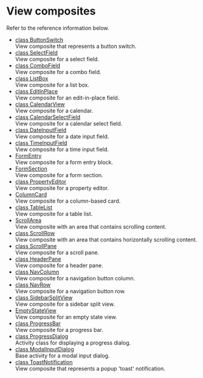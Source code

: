 # View composites

Refer to the reference information below.

- [<!--{ref:class}-->class ButtonSwitch](ref/ButtonSwitch.md) \
    View composite that represents a button switch.
- [<!--{ref:class}-->class SelectField](ref/SelectField.md) \
    View composite for a select field.
- [<!--{ref:class}-->class ComboField](ref/ComboField.md) \
    View composite for a combo field.
- [<!--{ref:class}-->class ListBox](ref/ListBox.md) \
    View composite for a list box.
- [<!--{ref:class}-->class EditInPlace](ref/EditInPlace.md) \
    View composite for an edit-in-place field.
- [<!--{ref:class}-->class CalendarView](ref/CalendarView.md) \
    View composite for a calendar.
- [<!--{ref:class}-->class CalendarSelectField](ref/CalendarSelectField.md) \
    View composite for a calendar select field.
- [<!--{ref:class}-->class DateInputField](ref/DateInputField.md) \
    View composite for a date input field.
- [<!--{ref:class}-->class TimeInputField](ref/TimeInputField.md) \
    View composite for a time input field.
- [<!--{ref:class}-->FormEntry](ref/FormEntry.md) \
    View composite for a form entry block.
- [<!--{ref:class}-->FormSection](ref/FormSection.md) \
    View composite for a form section.
- [<!--{ref:class}-->class PropertyEditor](ref/PropertyEditor.md) \
    View composite for a property editor.
- [<!--{ref:class}-->ColumnCard](ref/ColumnCard.md) \
    View composite for a column-based card.
- [<!--{ref:class}-->class TableList](ref/TableList.md) \
    View composite for a table list.
- [<!--{ref:class}-->ScrollArea](ref/ScrollArea.md) \
    View composite with an area that contains scrolling content.
- [<!--{ref:class}-->class ScrollRow](ref/ScrollRow.md) \
    View composite with an area that contains horizontally scrolling content.
- [<!--{ref:class}-->class ScrollPane](ref/ScrollPane.md) \
    View composite for a scroll pane.
- [<!--{ref:class}-->class HeaderPane](ref/HeaderPane.md) \
    View composite for a header pane.
- [<!--{ref:class}-->class NavColumn](ref/NavColumn.md) \
    View composite for a navigation button column.
- [<!--{ref:class}-->class NavRow](ref/NavRow.md) \
    View composite for a navigation button row.
- [<!--{ref:class}-->class SidebarSplitView](ref/SidebarSplitView.md) \
    View composite for a sidebar split view.
- [<!--{ref:class}-->EmptyStateView](ref/EmptyStateView.md) \
    View composite for an empty state view.
- [<!--{ref:class}-->class ProgressBar](ref/ProgressBar.md) \
    View composite for a progress bar.
- [<!--{ref:class}-->class ProgressDialog](ref/ProgressDialog.md) \
    Activity class for displaying a progress dialog.
- [<!--{ref:class}-->class ModalInputDialog](ref/ModalInputDialog.md) \
    Base activity for a modal input dialog.
- [<!--{ref:class}-->class ToastNotification](ref/ToastNotification.md) \
    View composite that represents a popup 'toast' notification.
